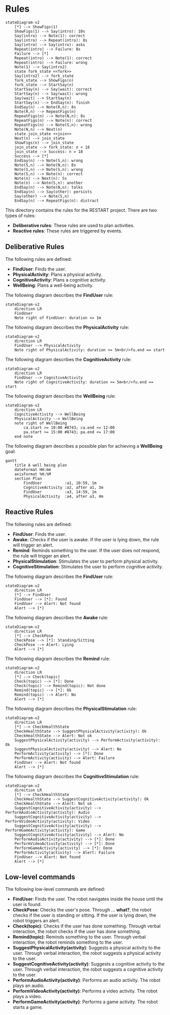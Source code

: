 # Rules

```mermaid
stateDiagram-v2
    [*] --> ShowFigs(1)
    ShowFigs(1) --> Say(intro): 10s
    Say(intro) --> Note(1): correct
    Say(intro) --> Repeat(intro): 8s
    Say(intro) --> Say(intro): asks
    Repeat(intro) --> Failure: 8s
    Failure --> [*]
    Repeat(intro) --> Note(1): correct
    Repeat(intro) --> Failure: wrong
    Note(1) --> Say(intro2)
    state fork_state <<fork>>
    Say(intro2) --> fork_state
    fork_state --> ShowFigs(n)
    fork_state --> StartSay(n)
    StartSay(n) --> Say(wait): correct
    StartSay(n) --> Say(wait): wrong
    Say(wait) --> StartSay(n)
    StartSay(n) --> EndSay(n): finish
    EndSay(n) --> Note(R,n): 8s
    Note(R,n) --> RepeatFigs(n)
    RepeatFigs(n) --> Note(N,n): 8s
    RepeatFigs(n) --> Note(n): correct
    RepeatFigs(n) --> Note(S,n): wrong
    Note(N,n) --> Next(n)
    state join_state <<join>>
    Next(n) --> join_state
    ShowFigs(n) --> join_state
    join_state --> fork_state: n < 18
    join_state --> Success: n = 18
    Success --> [*]
    EndSay(n) --> Note(S,n): wrong
    Note(S,n) --> Note(N,n): 8s
    Note(S,n) --> Note(S,n): wrong
    Note(S,n) --> Note(n): correct
    Note(n) --> Next(n): 5s
    Note(n) --> Note(S,n): another
    EndSay(n) --> Note(N,n): talks
    EndSay(n) --> Say(other): persists
    Say(other) --> Note(S,n)
    EndSay(n) --> RepeatFigs(n): distract
```

This directory contains the rules for the RESTART project. There are two types of rules:

* **Deliberative rules**: These rules are used to plan activities.
* **Reactive rules**: These rules are triggered by events.

## Deliberative Rules

The following rules are defined:

* **FindUser**: Finds the user.
* **PhysicalActivity**: Plans a physical activity.
* **CognitiveActivity**: Plans a cognitive activity.
* **WellBeing**: Plans a well-being activity.

The following diagram describes the **FindUser** rule:

```mermaid
stateDiagram-v2
    direction LR
    FindUser
    Note right of FindUser: duration <= 1m
```

The following diagram describes the **PhysicalActivity** rule:

```mermaid
stateDiagram-v2
    direction LR
    FindUser --> PhysicalActivity
    Note right of PhysicalActivity: duration <= 5m<br/>fu.end == start
```

The following diagram describes the **CognitiveActivity** rule:

```mermaid
stateDiagram-v2
    direction LR
    FindUser --> CognitiveActivity
    Note right of CognitiveActivity: duration <= 5m<br/>fu.end == start
```

The following diagram describes the **WellBeing** rule:

```mermaid
stateDiagram-v2
    direction LR
    CognitiveActivity --> WellBeing
    PhysicalActivity --> WellBeing
    note right of WellBeing
        ca.start >= 10:00 #8743; ca.end <= 12:00
        pa.start >= 15:00 #8743; pa.end <= 17:00
    end note
```

The following diagram describes a possible plan for achieving a **WellBeing** goal:

```mermaid
gantt
    title A well being plan
    dateFormat HH:mm
    axisFormat %H:%M
    section Plan
        FindUser          :a1, 10:59, 1m
        CognitiveActivity :a2, after a1, 3m
        FindUser          :a3, 14:59, 1m
        PhysicalActivity  :a4, after a3, 4m
```

## Reactive Rules

The follwoing rules are defined:

* **FindUser**: Finds the user.
* **Awake**: Checks if the user is awake. If the user is lying down, the rule will trigger an alert.
* **Remind**: Reminds something to the user. If the user does not respond, the rule will trigger an alert.
* **PhysicalStimulation**: Stimulates the user to perform physical activity.
* **CognitiveStimulation**: Stimulates the user to perform cognitive activity.

The following diagram describes the **FindUser** rule:

```mermaid
stateDiagram-v2
    direction LR
    [*] --> FindUser
    FindUser --> [*]: Found
    FindUser --> Alert: Not found
    Alert --> [*]
```

The following diagram describes the **Awake** rule:

```mermaid
stateDiagram-v2
    direction LR
    [*] --> CheckPose
    CheckPose --> [*]: Standing/Sitting
    CheckPose --> Alert: Lying
    Alert --> [*]
```

The following diagram describes the **Remind** rule:

```mermaid
stateDiagram-v2
    direction LR
    [*] --> Check(topic)
    Check(topic) --> [*]: Done
    Check(topic) --> Remind(topic): Not done
    Remind(topic) --> [*]: Ok
    Remind(topic) --> Alert: No
    Alert --> [*]
```

The following diagram describes the **PhysicalStimulation** rule:

```mermaid
stateDiagram-v2
    direction LR
    [*] --> CheckHealthState
    CheckHealthState --> SuggestPhysicalActivity(activity): Ok
    CheckHealthState --> Alert: Not ok
    SuggestPhysicalActivity(activity) --> PerformActivity(activity): Ok
    SuggestPhysicalActivity(activity) --> Alert: No
    PerformActivity(activity) --> [*]: Done
    PerformActivity(activity) --> Alert: Failure
    FindUser --> Alert: Not found
    Alert --> [*]
```

The following diagram describes the **CognitiveStimulation** rule:

```mermaid
stateDiagram-v2
    direction LR
    [*] --> CheckHealthState
    CheckHealthState --> SuggestCognitiveActivity(activity): Ok
    CheckHealthState --> Alert: Not ok
    SuggestCognitiveActivity(activity) --> PerformAudioActivity(activity): Audio
    SuggestCognitiveActivity(activity) --> PerformVideoActivity(activity): Video
    SuggestCognitiveActivity(activity) --> PerformGameActivity(activity): Game
    SuggestCognitiveActivity(activity) --> Alert: No
    PerformAudioActivity(activity) --> [*]: Done
    PerformVideoActivity(activity) --> [*]: Done
    PerformGameActivity(activity) --> [*]: Done
    PerformActivity(activity) --> Alert: Failure
    FindUser --> Alert: Not found
    Alert --> [*]
```

## Low-level commands

The following low-level commands are defined:

* **FindUser**: Finds the user. The robot navigates inside the house until the user is found.
* **CheckPose**: Checks the user's pose. Through ... **what?**, the robot checks if the user is standing or sitting. If the user is lying down, the robot triggers an alert.
* **Check(topic)**: Checks if the user has done something. Through verbal interaction, the robot checks if the user has done something.
* **Remind(topic)**: Reminds something to the user. Through verbal interaction, the robot reminds something to the user.
* **SuggestPhysicalActivity(activity)**: Suggests a physical activity to the user. Through verbal interaction, the robot suggests a physical activity to the user.
* **SuggestCognitiveActivity(activity)**: Suggests a cognitive activity to the user. Through verbal interaction, the robot suggests a cognitive activity to the user.
* **PerformAudioActivity(activity)**: Performs an audio activity. The robot plays an audio.
* **PerformVideoActivity(activity)**: Performs a video activity. The robot plays a video.
* **PerformGameActivity(activity)**: Performs a game activity. The robot starts a game.
